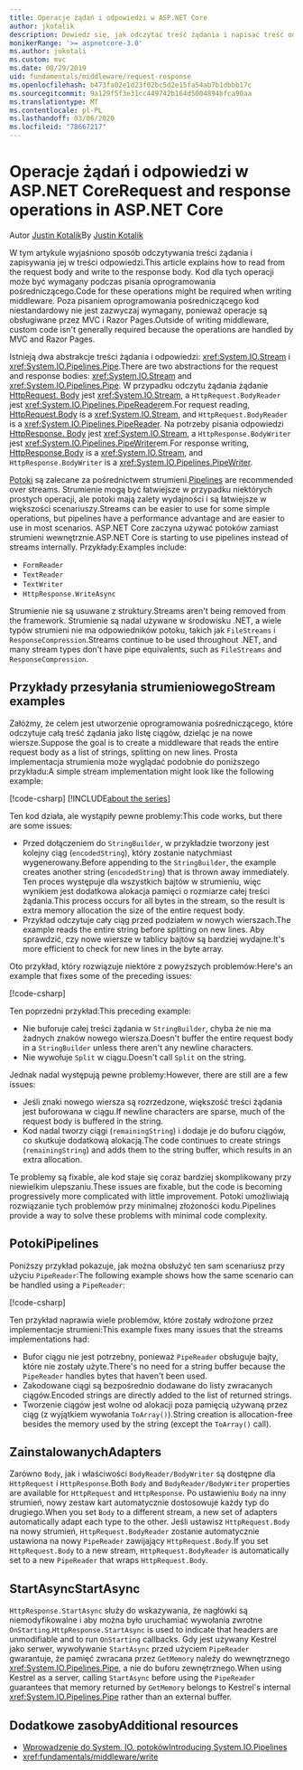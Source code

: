 ```yaml
---
title: Operacje żądań i odpowiedzi w ASP.NET Core
author: jkotalik
description: Dowiedz się, jak odczytać treść żądania i napisać treść odpowiedzi w ASP.NET Core.
monikerRange: '>= aspnetcore-3.0'
ms.author: jukotali
ms.custom: mvc
ms.date: 08/29/2019
uid: fundamentals/middleware/request-response
ms.openlocfilehash: b473fa02e1d23f02bc5d2e15fa54ab7b1dbbb17c
ms.sourcegitcommit: 9a129f5f3e31cc449742b164d5004894bfca90aa
ms.translationtype: MT
ms.contentlocale: pl-PL
ms.lasthandoff: 03/06/2020
ms.locfileid: "78667217"
---
```

# <a name="request-and-response-operations-in-aspnet-core"></a><span data-ttu-id="180af-103">Operacje żądań i odpowiedzi w ASP.NET Core</span><span class="sxs-lookup"><span data-stu-id="180af-103">Request and response operations in ASP.NET Core</span></span>

<span data-ttu-id="180af-104">Autor [Justin Kotalik](https://github.com/jkotalik)</span><span class="sxs-lookup"><span data-stu-id="180af-104">By [Justin Kotalik](https://github.com/jkotalik)</span></span>

<span data-ttu-id="180af-105">W tym artykule wyjaśniono sposób odczytywania treści żądania i zapisywania jej w treści odpowiedzi.</span><span class="sxs-lookup"><span data-stu-id="180af-105">This article explains how to read from the request body and write to the response body.</span></span> <span data-ttu-id="180af-106">Kod dla tych operacji może być wymagany podczas pisania oprogramowania pośredniczącego.</span><span class="sxs-lookup"><span data-stu-id="180af-106">Code for these operations might be required when writing middleware.</span></span> <span data-ttu-id="180af-107">Poza pisaniem oprogramowania pośredniczącego kod niestandardowy nie jest zazwyczaj wymagany, ponieważ operacje są obsługiwane przez MVC i Razor Pages.</span><span class="sxs-lookup"><span data-stu-id="180af-107">Outside of writing middleware, custom code isn't generally required because the operations are handled by MVC and Razor Pages.</span></span>

<span data-ttu-id="180af-108">Istnieją dwa abstrakcje treści żądania i odpowiedzi: <xref:System.IO.Stream> i <xref:System.IO.Pipelines.Pipe>.</span><span class="sxs-lookup"><span data-stu-id="180af-108">There are two abstractions for the request and response bodies: <xref:System.IO.Stream> and <xref:System.IO.Pipelines.Pipe>.</span></span> <span data-ttu-id="180af-109">W przypadku odczytu żądania żądanie [HttpRequest. Body](xref:Microsoft.AspNetCore.Http.HttpRequest.Body) jest <xref:System.IO.Stream>, a `HttpRequest.BodyReader` jest <xref:System.IO.Pipelines.PipeReader>em.</span><span class="sxs-lookup"><span data-stu-id="180af-109">For request reading, [HttpRequest.Body](xref:Microsoft.AspNetCore.Http.HttpRequest.Body) is a <xref:System.IO.Stream>, and `HttpRequest.BodyReader` is a <xref:System.IO.Pipelines.PipeReader>.</span></span> <span data-ttu-id="180af-110">Na potrzeby pisania odpowiedzi [HttpResponse. Body](xref:Microsoft.AspNetCore.Http.HttpResponse.Body) jest <xref:System.IO.Stream>, a `HttpResponse.BodyWriter` jest <xref:System.IO.Pipelines.PipeWriter>em.</span><span class="sxs-lookup"><span data-stu-id="180af-110">For response writing, [HttpResponse.Body](xref:Microsoft.AspNetCore.Http.HttpResponse.Body) is a <xref:System.IO.Stream>, and `HttpResponse.BodyWriter` is a <xref:System.IO.Pipelines.PipeWriter>.</span></span>

<span data-ttu-id="180af-111">[Potoki](/dotnet/standard/io/pipelines) są zalecane za pośrednictwem strumieni.</span><span class="sxs-lookup"><span data-stu-id="180af-111">[Pipelines](/dotnet/standard/io/pipelines) are recommended over streams.</span></span> <span data-ttu-id="180af-112">Strumienie mogą być łatwiejsze w przypadku niektórych prostych operacji, ale potoki mają zalety wydajności i są łatwiejsze w większości scenariuszy.</span><span class="sxs-lookup"><span data-stu-id="180af-112">Streams can be easier to use for some simple operations, but pipelines have a performance advantage and are easier to use in most scenarios.</span></span> <span data-ttu-id="180af-113">ASP.NET Core zaczyna używać potoków zamiast strumieni wewnętrznie.</span><span class="sxs-lookup"><span data-stu-id="180af-113">ASP.NET Core is starting to use pipelines instead of streams internally.</span></span> <span data-ttu-id="180af-114">Przykłady:</span><span class="sxs-lookup"><span data-stu-id="180af-114">Examples include:</span></span>

* `FormReader`
* `TextReader`
* `TextWriter`
* `HttpResponse.WriteAsync`

<span data-ttu-id="180af-115">Strumienie nie są usuwane z struktury.</span><span class="sxs-lookup"><span data-stu-id="180af-115">Streams aren't being removed from the framework.</span></span> <span data-ttu-id="180af-116">Strumienie są nadal używane w środowisku .NET, a wiele typów strumieni nie ma odpowiedników potoku, takich jak `FileStreams` i `ResponseCompression`.</span><span class="sxs-lookup"><span data-stu-id="180af-116">Streams continue to be used throughout .NET, and many stream types don't have pipe equivalents, such as `FileStreams` and `ResponseCompression`.</span></span>

## <a name="stream-examples"></a><span data-ttu-id="180af-117">Przykłady przesyłania strumieniowego</span><span class="sxs-lookup"><span data-stu-id="180af-117">Stream examples</span></span>

<span data-ttu-id="180af-118">Załóżmy, że celem jest utworzenie oprogramowania pośredniczącego, które odczytuje całą treść żądania jako listę ciągów, dzieląc je na nowe wiersze.</span><span class="sxs-lookup"><span data-stu-id="180af-118">Suppose the goal is to create a middleware that reads the entire request body as a list of strings, splitting on new lines.</span></span> <span data-ttu-id="180af-119">Prosta implementacja strumienia może wyglądać podobnie do poniższego przykładu:</span><span class="sxs-lookup"><span data-stu-id="180af-119">A simple stream implementation might look like the following example:</span></span>

[!code-csharp[](request-response/samples/3.x/RequestResponseSample/Startup.cs?name=GetListOfStringsFromStream)]
[!INCLUDE[about the series](~/includes/code-comments-loc.md)]

<span data-ttu-id="180af-120">Ten kod działa, ale wystąpiły pewne problemy:</span><span class="sxs-lookup"><span data-stu-id="180af-120">This code works, but there are some issues:</span></span>

* <span data-ttu-id="180af-121">Przed dołączeniem do `StringBuilder`, w przykładzie tworzony jest kolejny ciąg (`encodedString`), który zostanie natychmiast wygenerowany.</span><span class="sxs-lookup"><span data-stu-id="180af-121">Before appending to the `StringBuilder`, the example creates another string (`encodedString`) that is thrown away immediately.</span></span> <span data-ttu-id="180af-122">Ten proces występuje dla wszystkich bajtów w strumieniu, więc wynikiem jest dodatkowa alokacja pamięci o rozmiarze całej treści żądania.</span><span class="sxs-lookup"><span data-stu-id="180af-122">This process occurs for all bytes in the stream, so the result is extra memory allocation the size of the entire request body.</span></span>
* <span data-ttu-id="180af-123">Przykład odczytuje cały ciąg przed podziałem w nowych wierszach.</span><span class="sxs-lookup"><span data-stu-id="180af-123">The example reads the entire string before splitting on new lines.</span></span> <span data-ttu-id="180af-124">Aby sprawdzić, czy nowe wiersze w tablicy bajtów są bardziej wydajne.</span><span class="sxs-lookup"><span data-stu-id="180af-124">It's more efficient to check for new lines in the byte array.</span></span>

<span data-ttu-id="180af-125">Oto przykład, który rozwiązuje niektóre z powyższych problemów:</span><span class="sxs-lookup"><span data-stu-id="180af-125">Here's an example that fixes some of the preceding issues:</span></span>

[!code-csharp[](request-response/samples/3.x/RequestResponseSample/Startup.cs?name=GetListOfStringsFromStreamMoreEfficient)]

<span data-ttu-id="180af-126">Ten poprzedni przykład:</span><span class="sxs-lookup"><span data-stu-id="180af-126">This preceding example:</span></span>

* <span data-ttu-id="180af-127">Nie buforuje całej treści żądania w `StringBuilder`, chyba że nie ma żadnych znaków nowego wiersza.</span><span class="sxs-lookup"><span data-stu-id="180af-127">Doesn't buffer the entire request body in a `StringBuilder` unless there aren't any newline characters.</span></span>
* <span data-ttu-id="180af-128">Nie wywołuje `Split` w ciągu.</span><span class="sxs-lookup"><span data-stu-id="180af-128">Doesn't call `Split` on the string.</span></span>

<span data-ttu-id="180af-129">Jednak nadal występują pewne problemy:</span><span class="sxs-lookup"><span data-stu-id="180af-129">However, there are still are a few issues:</span></span>

* <span data-ttu-id="180af-130">Jeśli znaki nowego wiersza są rozrzedzone, większość treści żądania jest buforowana w ciągu.</span><span class="sxs-lookup"><span data-stu-id="180af-130">If newline characters are sparse, much of the request body is buffered in the string.</span></span>
* <span data-ttu-id="180af-131">Kod nadal tworzy ciągi (`remainingString`) i dodaje je do buforu ciągów, co skutkuje dodatkową alokacją.</span><span class="sxs-lookup"><span data-stu-id="180af-131">The code continues to create strings (`remainingString`) and adds them to the string buffer, which results in an extra allocation.</span></span>

<span data-ttu-id="180af-132">Te problemy są fixable, ale kod staje się coraz bardziej skomplikowany przy niewielkim ulepszaniu.</span><span class="sxs-lookup"><span data-stu-id="180af-132">These issues are fixable, but the code is becoming progressively more complicated with little improvement.</span></span> <span data-ttu-id="180af-133">Potoki umożliwiają rozwiązanie tych problemów przy minimalnej złożoności kodu.</span><span class="sxs-lookup"><span data-stu-id="180af-133">Pipelines provide a way to solve these problems with minimal code complexity.</span></span>

## <a name="pipelines"></a><span data-ttu-id="180af-134">Potoki</span><span class="sxs-lookup"><span data-stu-id="180af-134">Pipelines</span></span>

<span data-ttu-id="180af-135">Poniższy przykład pokazuje, jak można obsłużyć ten sam scenariusz przy użyciu `PipeReader`:</span><span class="sxs-lookup"><span data-stu-id="180af-135">The following example shows how the same scenario can be handled using a `PipeReader`:</span></span>

[!code-csharp[](request-response/samples/3.x/RequestResponseSample/Startup.cs?name=GetListOfStringFromPipe)]

<span data-ttu-id="180af-136">Ten przykład naprawia wiele problemów, które zostały wdrożone przez implementacje strumieni:</span><span class="sxs-lookup"><span data-stu-id="180af-136">This example fixes many issues that the streams implementations had:</span></span>

* <span data-ttu-id="180af-137">Bufor ciągu nie jest potrzebny, ponieważ `PipeReader` obsługuje bajty, które nie zostały użyte.</span><span class="sxs-lookup"><span data-stu-id="180af-137">There's no need for a string buffer because the `PipeReader` handles bytes that haven't been used.</span></span>
* <span data-ttu-id="180af-138">Zakodowane ciągi są bezpośrednio dodawane do listy zwracanych ciągów.</span><span class="sxs-lookup"><span data-stu-id="180af-138">Encoded strings are directly added to the list of returned strings.</span></span>
* <span data-ttu-id="180af-139">Tworzenie ciągów jest wolne od alokacji poza pamięcią używaną przez ciąg (z wyjątkiem wywołania `ToArray()`).</span><span class="sxs-lookup"><span data-stu-id="180af-139">String creation is allocation-free besides the memory used by the string (except the `ToArray()` call).</span></span>

## <a name="adapters"></a><span data-ttu-id="180af-140">Zainstalowanych</span><span class="sxs-lookup"><span data-stu-id="180af-140">Adapters</span></span>

<span data-ttu-id="180af-141">Zarówno `Body`, jak i właściwości `BodyReader/BodyWriter` są dostępne dla `HttpRequest` i `HttpResponse`.</span><span class="sxs-lookup"><span data-stu-id="180af-141">Both `Body` and `BodyReader/BodyWriter` properties are available for `HttpRequest` and `HttpResponse`.</span></span> <span data-ttu-id="180af-142">Po ustawieniu `Body` na inny strumień, nowy zestaw kart automatycznie dostosowuje każdy typ do drugiego.</span><span class="sxs-lookup"><span data-stu-id="180af-142">When you set `Body` to a different stream, a new set of adapters automatically adapt each type to the other.</span></span> <span data-ttu-id="180af-143">Jeśli ustawisz `HttpRequest.Body` na nowy strumień, `HttpRequest.BodyReader` zostanie automatycznie ustawiona na nowy `PipeReader` zawijający `HttpRequest.Body`.</span><span class="sxs-lookup"><span data-stu-id="180af-143">If you set `HttpRequest.Body` to a new stream, `HttpRequest.BodyReader` is automatically set to a new `PipeReader` that wraps `HttpRequest.Body`.</span></span>

## <a name="startasync"></a><span data-ttu-id="180af-144">StartAsync</span><span class="sxs-lookup"><span data-stu-id="180af-144">StartAsync</span></span>

<span data-ttu-id="180af-145">`HttpResponse.StartAsync` służy do wskazywania, że nagłówki są niemodyfikowalne i aby można było uruchamiać wywołania zwrotne `OnStarting`.</span><span class="sxs-lookup"><span data-stu-id="180af-145">`HttpResponse.StartAsync` is used to indicate that headers are unmodifiable and to run `OnStarting` callbacks.</span></span> <span data-ttu-id="180af-146">Gdy jest używany Kestrel jako serwer, wywoływanie `StartAsync` przed użyciem `PipeReader` gwarantuje, że pamięć zwracana przez `GetMemory` należy do wewnętrznego <xref:System.IO.Pipelines.Pipe>, a nie do buforu zewnętrznego.</span><span class="sxs-lookup"><span data-stu-id="180af-146">When using Kestrel as a server, calling `StartAsync` before using the `PipeReader` guarantees that memory returned by `GetMemory` belongs to Kestrel's internal <xref:System.IO.Pipelines.Pipe> rather than an external buffer.</span></span>

## <a name="additional-resources"></a><span data-ttu-id="180af-147">Dodatkowe zasoby</span><span class="sxs-lookup"><span data-stu-id="180af-147">Additional resources</span></span>

* [<span data-ttu-id="180af-148">Wprowadzenie do System. IO. potoków</span><span class="sxs-lookup"><span data-stu-id="180af-148">Introducing System.IO.Pipelines</span></span>](https://devblogs.microsoft.com/dotnet/system-io-pipelines-high-performance-io-in-net/)
* <xref:fundamentals/middleware/write>
